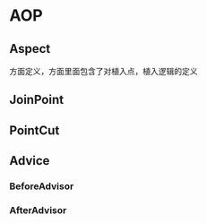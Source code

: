 

# AOP

## Aspect
方面定义，方面里面包含了对植入点，植入逻辑的定义

## JoinPoint

## PointCut

## Advice

### BeforeAdvisor

### AfterAdvisor

### 
